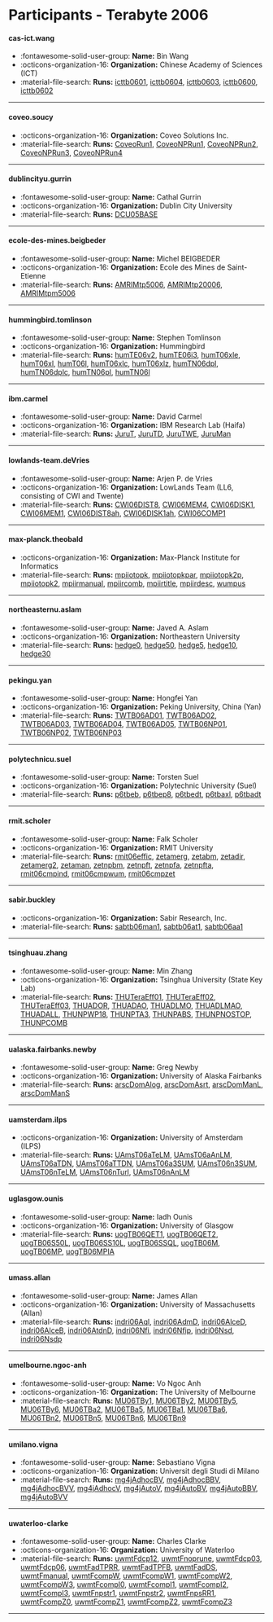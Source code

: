 # Participants - Terabyte 2006 

#### cas-ict.wang
 - :fontawesome-solid-user-group: **Name:** Bin Wang
 - :octicons-organization-16: **Organization:** Chinese Academy of Sciences (ICT)
 - :material-file-search: **Runs:** [icttb0601](./runs.md#icttb0601), [icttb0604](./runs.md#icttb0604), [icttb0603](./runs.md#icttb0603), [icttb0600](./runs.md#icttb0600), [icttb0602](./runs.md#icttb0602) 

---
#### coveo.soucy
 - :octicons-organization-16: **Organization:** Coveo Solutions Inc.
 - :material-file-search: **Runs:** [CoveoRun1](./runs.md#coveorun1), [CoveoNPRun1](./runs.md#coveonprun1), [CoveoNPRun2](./runs.md#coveonprun2), [CoveoNPRun3](./runs.md#coveonprun3), [CoveoNPRun4](./runs.md#coveonprun4) 

---
#### dublincityu.gurrin
 - :fontawesome-solid-user-group: **Name:** Cathal Gurrin
 - :octicons-organization-16: **Organization:** Dublin City University
 - :material-file-search: **Runs:** [DCU05BASE](./runs.md#dcu05base) 

---
#### ecole-des-mines.beigbeder
 - :fontawesome-solid-user-group: **Name:** Michel BEIGBEDER
 - :octicons-organization-16: **Organization:** Ecole des Mines de Saint-Etienne
 - :material-file-search: **Runs:** [AMRIMtp5006](./runs.md#amrimtp5006), [AMRIMtp20006](./runs.md#amrimtp20006), [AMRIMtpm5006](./runs.md#amrimtpm5006) 

---
#### hummingbird.tomlinson
 - :fontawesome-solid-user-group: **Name:** Stephen Tomlinson
 - :octicons-organization-16: **Organization:** Hummingbird
 - :material-file-search: **Runs:** [humTE06v2](./runs.md#humte06v2), [humTE06i3](./runs.md#humte06i3), [humT06xle](./runs.md#humt06xle), [humT06xl](./runs.md#humt06xl), [humT06l](./runs.md#humt06l), [humT06xlc](./runs.md#humt06xlc), [humT06xlz](./runs.md#humt06xlz), [humTN06dpl](./runs.md#humtn06dpl), [humTN06dplc](./runs.md#humtn06dplc), [humTN06pl](./runs.md#humtn06pl), [humTN06l](./runs.md#humtn06l) 

---
#### ibm.carmel
 - :fontawesome-solid-user-group: **Name:** David Carmel
 - :octicons-organization-16: **Organization:** IBM Research Lab (Haifa)
 - :material-file-search: **Runs:** [JuruT](./runs.md#jurut), [JuruTD](./runs.md#jurutd), [JuruTWE](./runs.md#jurutwe), [JuruMan](./runs.md#juruman) 

---
#### lowlands-team.deVries
 - :fontawesome-solid-user-group: **Name:** Arjen P. de Vries
 - :octicons-organization-16: **Organization:** LowLands Team (LL6, consisting of CWI and Twente)
 - :material-file-search: **Runs:** [CWI06DIST8](./runs.md#cwi06dist8), [CWI06MEM4](./runs.md#cwi06mem4), [CWI06DISK1](./runs.md#cwi06disk1), [CWI06MEM1](./runs.md#cwi06mem1), [CWI06DIST8ah](./runs.md#cwi06dist8ah), [CWI06DISK1ah](./runs.md#cwi06disk1ah), [CWI06COMP1](./runs.md#cwi06comp1) 

---
#### max-planck.theobald
 - :octicons-organization-16: **Organization:** Max-Planck Institute for Informatics
 - :material-file-search: **Runs:** [mpiiotopk](./runs.md#mpiiotopk), [mpiiotopkpar](./runs.md#mpiiotopkpar), [mpiiotopk2p](./runs.md#mpiiotopk2p), [mpiiotopk2](./runs.md#mpiiotopk2), [mpiirmanual](./runs.md#mpiirmanual), [mpiircomb](./runs.md#mpiircomb), [mpiirtitle](./runs.md#mpiirtitle), [mpiirdesc](./runs.md#mpiirdesc), [wumpus](./runs.md#wumpus) 

---
#### northeasternu.aslam
 - :fontawesome-solid-user-group: **Name:** Javed A. Aslam
 - :octicons-organization-16: **Organization:** Northeastern University
 - :material-file-search: **Runs:** [hedge0](./runs.md#hedge0), [hedge50](./runs.md#hedge50), [hedge5](./runs.md#hedge5), [hedge10](./runs.md#hedge10), [hedge30](./runs.md#hedge30) 

---
#### pekingu.yan
 - :fontawesome-solid-user-group: **Name:** Hongfei Yan
 - :octicons-organization-16: **Organization:** Peking University, China (Yan)
 - :material-file-search: **Runs:** [TWTB06AD01](./runs.md#twtb06ad01), [TWTB06AD02](./runs.md#twtb06ad02), [TWTB06AD03](./runs.md#twtb06ad03), [TWTB06AD04](./runs.md#twtb06ad04), [TWTB06AD05](./runs.md#twtb06ad05), [TWTB06NP01](./runs.md#twtb06np01), [TWTB06NP02](./runs.md#twtb06np02), [TWTB06NP03](./runs.md#twtb06np03) 

---
#### polytechnicu.suel
 - :fontawesome-solid-user-group: **Name:** Torsten Suel
 - :octicons-organization-16: **Organization:** Polytechnic University (Suel)
 - :material-file-search: **Runs:** [p6tbeb](./runs.md#p6tbeb), [p6tbep8](./runs.md#p6tbep8), [p6tbedt](./runs.md#p6tbedt), [p6tbaxl](./runs.md#p6tbaxl), [p6tbadt](./runs.md#p6tbadt) 

---
#### rmit.scholer
 - :fontawesome-solid-user-group: **Name:** Falk Scholer
 - :octicons-organization-16: **Organization:** RMIT University
 - :material-file-search: **Runs:** [rmit06effic](./runs.md#rmit06effic), [zetamerg](./runs.md#zetamerg), [zetabm](./runs.md#zetabm), [zetadir](./runs.md#zetadir), [zetamerg2](./runs.md#zetamerg2), [zetaman](./runs.md#zetaman), [zetnpbm](./runs.md#zetnpbm), [zetnpft](./runs.md#zetnpft), [zetnpfa](./runs.md#zetnpfa), [zetnpfta](./runs.md#zetnpfta), [rmit06cmpind](./runs.md#rmit06cmpind), [rmit06cmpwum](./runs.md#rmit06cmpwum), [rmit06cmpzet](./runs.md#rmit06cmpzet) 

---
#### sabir.buckley
 - :octicons-organization-16: **Organization:** Sabir Research, Inc.
 - :material-file-search: **Runs:** [sabtb06man1](./runs.md#sabtb06man1), [sabtb06at1](./runs.md#sabtb06at1), [sabtb06aa1](./runs.md#sabtb06aa1) 

---
#### tsinghuau.zhang
 - :fontawesome-solid-user-group: **Name:** Min Zhang
 - :octicons-organization-16: **Organization:** Tsinghua University (State Key Lab)
 - :material-file-search: **Runs:** [THUTeraEff01](./runs.md#thuteraeff01), [THUTeraEff02](./runs.md#thuteraeff02), [THUTeraEff03](./runs.md#thuteraeff03), [THUADOR](./runs.md#thuador), [THUADAO](./runs.md#thuadao), [THUADLMO](./runs.md#thuadlmo), [THUADLMAO](./runs.md#thuadlmao), [THUADALL](./runs.md#thuadall), [THUNPWP18](./runs.md#thunpwp18), [THUNPTA3](./runs.md#thunpta3), [THUNPABS](./runs.md#thunpabs), [THUNPNOSTOP](./runs.md#thunpnostop), [THUNPCOMB](./runs.md#thunpcomb) 

---
#### ualaska.fairbanks.newby
 - :fontawesome-solid-user-group: **Name:** Greg Newby
 - :octicons-organization-16: **Organization:** University of Alaska Fairbanks
 - :material-file-search: **Runs:** [arscDomAlog](./runs.md#arscdomalog), [arscDomAsrt](./runs.md#arscdomasrt), [arscDomManL](./runs.md#arscdommanl), [arscDomManS](./runs.md#arscdommans) 

---
#### uamsterdam.ilps
 - :octicons-organization-16: **Organization:** University of Amsterdam (ILPS)
 - :material-file-search: **Runs:** [UAmsT06aTeLM](./runs.md#uamst06atelm), [UAmsT06aAnLM](./runs.md#uamst06aanlm), [UAmsT06aTDN](./runs.md#uamst06atdn), [UAmsT06aTTDN](./runs.md#uamst06attdn), [UAmsT06a3SUM](./runs.md#uamst06a3sum), [UAmsT06n3SUM](./runs.md#uamst06n3sum), [UAmsT06nTeLM](./runs.md#uamst06ntelm), [UAmsT06nTurl](./runs.md#uamst06nturl), [UAmsT06nAnLM](./runs.md#uamst06nanlm) 

---
#### uglasgow.ounis
 - :fontawesome-solid-user-group: **Name:** Iadh Ounis	
 - :octicons-organization-16: **Organization:** University of Glasgow
 - :material-file-search: **Runs:** [uogTB06QET1](./runs.md#uogtb06qet1), [uogTB06QET2](./runs.md#uogtb06qet2), [uogTB06S50L](./runs.md#uogtb06s50l), [uogTB06SS10L](./runs.md#uogtb06ss10l), [uogTB06SSQL](./runs.md#uogtb06ssql), [uogTB06M](./runs.md#uogtb06m), [uogTB06MP](./runs.md#uogtb06mp), [uogTB06MPIA](./runs.md#uogtb06mpia) 

---
#### umass.allan
 - :fontawesome-solid-user-group: **Name:** James Allan
 - :octicons-organization-16: **Organization:** University of Massachusetts (Allan)
 - :material-file-search: **Runs:** [indri06Aql](./runs.md#indri06aql), [indri06AdmD](./runs.md#indri06admd), [indri06AlceD](./runs.md#indri06alced), [indri06AlceB](./runs.md#indri06alceb), [indri06AtdnD](./runs.md#indri06atdnd), [indri06Nfi](./runs.md#indri06nfi), [indri06Nfip](./runs.md#indri06nfip), [indri06Nsd](./runs.md#indri06nsd), [indri06Nsdp](./runs.md#indri06nsdp) 

---
#### umelbourne.ngoc-anh
 - :fontawesome-solid-user-group: **Name:** Vo Ngoc Anh
 - :octicons-organization-16: **Organization:** The University of Melbourne
 - :material-file-search: **Runs:** [MU06TBy1](./runs.md#mu06tby1), [MU06TBy2](./runs.md#mu06tby2), [MU06TBy5](./runs.md#mu06tby5), [MU06TBy6](./runs.md#mu06tby6), [MU06TBa2](./runs.md#mu06tba2), [MU06TBa5](./runs.md#mu06tba5), [MU06TBa1](./runs.md#mu06tba1), [MU06TBa6](./runs.md#mu06tba6), [MU06TBn2](./runs.md#mu06tbn2), [MU06TBn5](./runs.md#mu06tbn5), [MU06TBn6](./runs.md#mu06tbn6), [MU06TBn9](./runs.md#mu06tbn9) 

---
#### umilano.vigna
 - :fontawesome-solid-user-group: **Name:** Sebastiano Vigna
 - :octicons-organization-16: **Organization:** Universit degli Studi di Milano
 - :material-file-search: **Runs:** [mg4jAdhocBV](./runs.md#mg4jadhocbv), [mg4jAdhocBBV](./runs.md#mg4jadhocbbv), [mg4jAdhocBVV](./runs.md#mg4jadhocbvv), [mg4jAdhocV](./runs.md#mg4jadhocv), [mg4jAutoV](./runs.md#mg4jautov), [mg4jAutoBV](./runs.md#mg4jautobv), [mg4jAutoBBV](./runs.md#mg4jautobbv), [mg4jAutoBVV](./runs.md#mg4jautobvv) 

---
#### uwaterloo-clarke
 - :fontawesome-solid-user-group: **Name:** Charles Clarke
 - :octicons-organization-16: **Organization:** University of Waterloo
 - :material-file-search: **Runs:** [uwmtFdcp12](./runs.md#uwmtfdcp12), [uwmtFnoprune](./runs.md#uwmtfnoprune), [uwmtFdcp03](./runs.md#uwmtfdcp03), [uwmtFdcp06](./runs.md#uwmtfdcp06), [uwmtFadTPRR](./runs.md#uwmtfadtprr), [uwmtFadTPFB](./runs.md#uwmtfadtpfb), [uwmtFadDS](./runs.md#uwmtfadds), [uwmtFmanual](./runs.md#uwmtfmanual), [uwmtFcompW](./runs.md#uwmtfcompw), [uwmtFcompW1](./runs.md#uwmtfcompw1), [uwmtFcompW2](./runs.md#uwmtfcompw2), [uwmtFcompW3](./runs.md#uwmtfcompw3), [uwmtFcompI0](./runs.md#uwmtfcompi0), [uwmtFcompI1](./runs.md#uwmtfcompi1), [uwmtFcompI2](./runs.md#uwmtfcompi2), [uwmtFcompI3](./runs.md#uwmtfcompi3), [uwmtFnpstr1](./runs.md#uwmtfnpstr1), [uwmtFnpstr2](./runs.md#uwmtfnpstr2), [uwmtFnpsRR1](./runs.md#uwmtfnpsrr1), [uwmtFcompZ0](./runs.md#uwmtfcompz0), [uwmtFcompZ1](./runs.md#uwmtfcompz1), [uwmtFcompZ2](./runs.md#uwmtfcompz2), [uwmtFcompZ3](./runs.md#uwmtfcompz3) 

---
